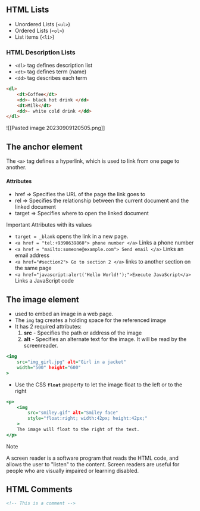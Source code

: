 ## HTML Lists
- Unordered Lists (`<ul>`)
- Ordered Lists (`<ol>`)
- List items (`<li>`)

### HTML Description Lists
- `<dl>` tag defines description list
- `<dt>` tag defines term (name)
- `<dd>` tag describes each term
```html
<dl>
	<dt>Coffee</dt>
	<dd>- black hot drink </dd>
	<dt>Milk</dt>
	<dd>- white cold drink </dd>
</dl>
```
![[Pasted image 20230909120505.png]]


## The anchor element
The `<a>` tag defines a hyperlink, which is used to link from one page to another.
#### Attributes
- href => Specifies the URL of the page the link goes to
- rel => Specifies the relationship between the current document and the linked document
- target => Specifies where to open the linked document

Important Attributes with its values
- `target = _blank` opens the link in a new page.
- `<a href = "tel:+9390639860"> phone number </a>` Links a phone number
- `<a href = "mailto:someone@example.com"> Send email </a>` Links an email address
- `<a href="#section2"> Go to section 2 </a>` links to another section on the same page
- `<a href="javascript:alert('Hello World!');">Execute JavaScript</a>` Links a JavaScript code

## The image element
- used to embed an image in a web page.
- The `img` tag creates a holding space for the referenced image
- It has 2 required attributes:
	1. **src** - Specifies the path or address of the image
	2. **alt** - Specifies an alternate text for the image. It will be read by the screenreader.
```img.html
<img 
	src="img_girl.jpg" alt="Girl in a jacket" 
	width="500" height="600"
>
```
-  Use the CSS **`float`** property to let the image float to the left or to the right
```img.html
<p>
	<img 
		src="smiley.gif" alt="Smiley face" 
		style="float:right; width:42px; height:42px;"
	>  
	The image will float to the right of the text.
</p>
```

>[!note]
>A screen reader is a software program that reads the HTML code, and allows the user to "listen" to the content. Screen readers are useful for people who are visually impaired or learning disabled.


## HTML Comments
```index.html
<!-- This is a comment -->
```

